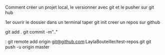 Comment créer un projet local,
le versionner avec git 
et le pusher sur git hub

1er ouvrir le dossier dans un terminal
taper git init
creer un repos sur github

git add .
git commit -m".."

 : git remote add origin git@github.com:LaylaBouteiller/test-repos.git
git push -u origin master